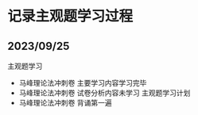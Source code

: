 # 记录主观题学习过程

## 2023/09/25
主观题学习
* 马峰理论法冲刺卷 主要学习内容学习完毕
* 马峰理论法冲刺卷 试卷分析内容未学习
主观题学习计划
* 马峰理论法冲刺卷 背诵第一遍
